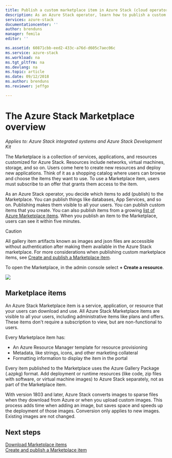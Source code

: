 ```yaml
---
title: Publish a custom marketplace item in Azure Stack (cloud operator) | Microsoft Docs
description: As an Azure Stack operator, learn how to publish a custom marketplace item in Azure Stack.
services: azure-stack
documentationcenter: ''
author: brenduns
manager: femila
editor: ''

ms.assetid: 60871cbb-eed2-433c-a76d-d605c7aec06c
ms.service: azure-stack
ms.workload: na
ms.tgt_pltfrm: na
ms.devlang: na
ms.topic: article
ms.date: 09/12/2018
ms.author: brenduns
ms.reviewer: jeffgo

---
```

# The Azure Stack Marketplace overview

*Applies to: Azure Stack integrated systems and Azure Stack Development Kit*

The Marketplace is a collection of services, applications, and resources customized for Azure Stack. Resources include networks, virtual machines, storage, and so on. Users come here to create new resources and deploy new applications. Think of it as a shopping catalog where users can browse and choose the items they want to use. To use a Marketplace item, users must subscribe to an offer that grants them access to the item.

As an Azure Stack operator, you decide which items to add (publish) to the Marketplace. You can publish things like databases, App Services, and so on. Publishing makes them visible to all your users. You can publish custom items that you create. You can also publish items from a growing [list of Azure Marketplace items](azure-stack-marketplace-azure-items.md). When you publish an item to the Marketplace, users can see it within five minutes.

> [!Caution]  
> All gallery item artifacts known as images and json files are accessible without authentication after making them available in the Azure Stack marketplace. For more considerations when publishing custom marketplace items, see [Create and publish a Marketplace item](azure-stack-create-and-publish-marketplace-item.md).

To open the Marketplace, in the admin console select **+ Create a resource**.

![](media/azure-stack-publish-custom-marketplace-item/image1.png)

## Marketplace items
An Azure Stack Marketplace item is a service, application, or resource that your users can download and use. All Azure Stack Marketplace items are visible to all your users, including administrative items like plans and offers. These items don't require a subscription to view, but are non-functional to users.

Every Marketplace item has:

* An Azure Resource Manager template for resource provisioning
* Metadata, like strings, icons, and other marketing collateral
* Formatting information to display the item in the portal

Every item published to the Marketplace uses the Azure Gallery Package (.azpkg) format. Add deployment or runtime resources (like code, zip files with software, or virtual machine images) to Azure Stack separately, not as part of the Marketplace item. 

With version 1803 and later, Azure Stack converts images to sparse files when they download from Azure or when you upload custom images. This process adds time when adding an image, but saves space and speeds up the deployment of those images. Conversion only applies to new images.  Existing images are not changed. 

## Next steps
[Download Marketplace items](azure-stack-download-azure-marketplace-item.md)  
[Create and publish a Marketplace item](azure-stack-create-and-publish-marketplace-item.md)

